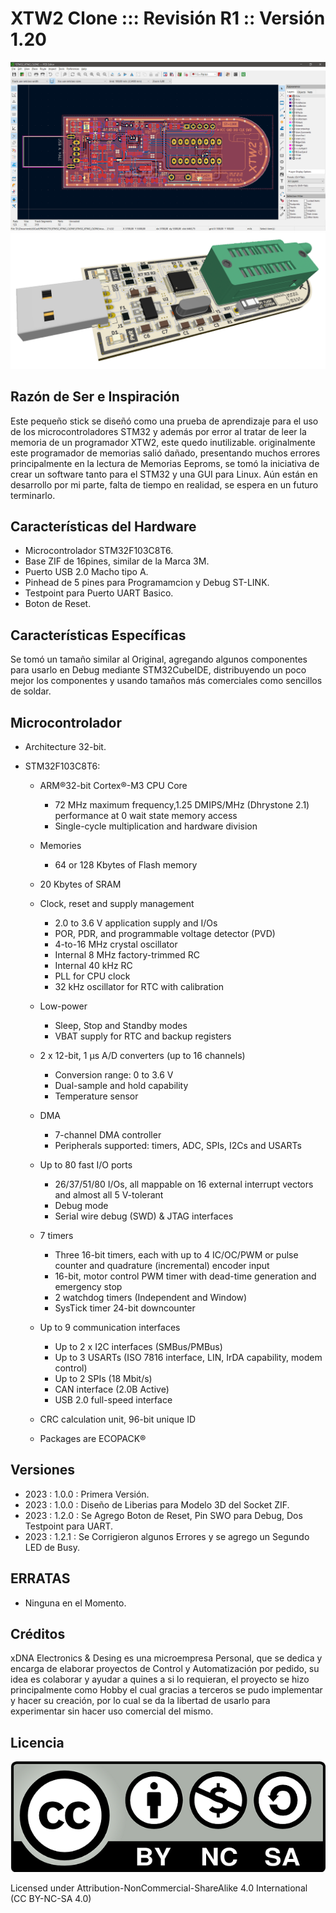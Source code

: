 # XTW2 Clone ::: Revisión R1 :: Versión 1.20

![](https://github.com/trunksx64/XTW_2_CLONE_KICAD/blob/main/Images/pcb_front.png)
![](https://github.com/trunksx64/XTW_2_CLONE_KICAD/blob/main/Images/front.png)

## Razón de Ser e Inspiración

Este pequeño stick se diseñó como una prueba de aprendizaje para el uso de los microcontroladores STM32 y además por error al tratar de leer la memoria de un programador XTW2, este quedo inutilizable.
originalmente este programador de memorias salió dañado, presentando muchos errores principalmente en la lectura de Memorias Eeproms, se tomó la iniciativa de crear un software tanto para el STM32 y una GUI para Linux.
Aún están en desarrollo por mi parte, falta de tiempo en realidad, se espera en un futuro terminarlo.

## Características del Hardware

  * Microcontrolador STM32F103C8T6.
  * Base ZIF de 16pines, similar de la Marca 3M.
  * Puerto USB 2.0 Macho tipo A.
  * Pinhead de 5 pines para Programamcion y Debug ST-LINK.
  * Testpoint para Puerto UART Basico.
  * Boton de Reset.

## Características Específicas

Se tomó un tamaño similar al Original, agregando algunos componentes para usarlo en Debug mediante STM32CubeIDE, distribuyendo un poco mejor los componentes y usando tamaños más comerciales como sencillos de soldar.

## Microcontrolador

* Architecture 32-bit.
* STM32F103C8T6:

	* ARM®32-bit Cortex®-M3 CPU Core 
		* 72 MHz maximum frequency,1.25 DMIPS/MHz (Dhrystone 2.1) performance at 0 wait state memory access
		* Single-cycle multiplication and hardware division
	
	* Memories 
		* 64 or 128 Kbytes of Flash memory
	*	 20 Kbytes of SRAM
	
	* Clock, reset and supply management 
		* 2.0 to 3.6 V application supply and I/Os
		* POR, PDR, and programmable voltage detector (PVD)
		* 4-to-16 MHz crystal oscillator
		* Internal 8 MHz factory-trimmed RC
		* Internal 40 kHz RC
		* PLL for CPU clock
		* 32 kHz oscillator for RTC with calibration

	* Low-power 
		* Sleep, Stop and Standby modes
		* VBAT supply for RTC and backup registers
	
	* 2 x 12-bit, 1 μs A/D converters (up to 16 channels) 
		* Conversion range: 0 to 3.6 V
		* Dual-sample and hold capability
		* Temperature sensor
	
	* DMA 
		* 7-channel DMA controller
		* Peripherals supported: timers, ADC, SPIs, I2Cs and USARTs
	
	* Up to 80 fast I/O ports 
		* 26/37/51/80 I/Os, all mappable on 16 external interrupt vectors and almost all 5 V-tolerant
		* Debug mode 
		* Serial wire debug (SWD) & JTAG interfaces
	
	* 7 timers 
		* Three 16-bit timers, each with up to 4 IC/OC/PWM or pulse counter and quadrature (incremental) encoder input
		* 16-bit, motor control PWM timer with dead-time generation and emergency stop
		* 2 watchdog timers (Independent and Window)
		* SysTick timer 24-bit downcounter
	
	* Up to 9 communication interfaces 
		* Up to 2 x I2C interfaces (SMBus/PMBus)
		* Up to 3 USARTs (ISO 7816 interface, LIN, IrDA capability, modem control)
		* Up to 2 SPIs (18 Mbit/s)
		* CAN interface (2.0B Active)
		* USB 2.0 full-speed interface
	
	* CRC calculation unit, 96-bit unique ID 
	* Packages are ECOPACK® 

## Versiones

* 2023 : 1.0.0 : Primera Versión.
* 2023 : 1.0.0 : Diseño de Liberias para Modelo 3D del Socket ZIF.
* 2023 : 1.2.0 : Se Agrego Boton de Reset, Pin SWO para Debug, Dos Testpoint para UART.
* 2023 : 1.2.1 : Se Corrigieron algunos Errores y se agrego un Segundo LED de Busy.

## ERRATAS

* Ninguna en el Momento.

## Créditos

xDNA Electronics & Desing es una microempresa Personal, que se dedica y encarga de elaborar proyectos de Control y Automatización por pedido, su idea es colaborar y ayudar a quines a si lo requieran, el proyecto se hizo principalmente como Hobby el cual gracias a terceros se pudo implementar y hacer su creación, por lo cual se da la libertad de usarlo para experimentar sin hacer uso comercial del mismo.

## Licencia

![](https://github.com/trunksx64/GAME_CAT_R3_KICAD/blob/main/Images/creative_commons.png)

Licensed under Attribution-NonCommercial-ShareAlike 4.0 International (CC BY-NC-SA 4.0)
